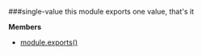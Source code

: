 <a name="module_single-value"></a>
###single-value
this module exports one value, that's it

**Members**

* [module.exports()](#module_single-value)

